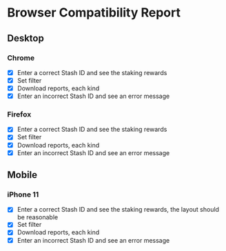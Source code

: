 # Browser Compatibility Report

## Desktop

### Chrome

- [x] Enter a correct Stash ID and see the staking rewards
- [x] Set filter
- [x] Download reports, each kind
- [x] Enter an incorrect Stash ID and see an error message

### Firefox

- [x] Enter a correct Stash ID and see the staking rewards
- [x] Set filter
- [x] Download reports, each kind
- [x] Enter an incorrect Stash ID and see an error message

## Mobile

### iPhone 11

- [x] Enter a correct Stash ID and see the staking rewards, the layout should be reasonable
- [x] Set filter
- [x] Download reports, each kind
- [x] Enter an incorrect Stash ID and see an error message
